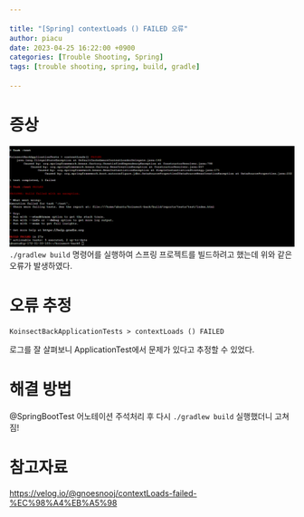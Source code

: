 ```yaml
---
  
title: "[Spring] contextLoads () FAILED 오류"
author: piacu
date: 2023-04-25 16:22:00 +0900
categories: [Trouble Shooting, Spring]
tags: [trouble shooting, spring, build, gradle]

---
```


# 증상

![0425](https://github.com/piacu/piacu.github.io/blob/master/_posts/assets/0425.png)`./gradlew build` 명령어를 실행하여 스프링 프로젝트를 빌드하려고 했는데 위와 같은 오류가 발생하였다.



# 오류 추정

```
KoinsectBackApplicationTests > contextLoads () FAILED
```

로그를 잘 살펴보니 ApplicationTest에서 문제가 있다고 추정할 수 있었다.



# 해결 방법

@SpringBootTest 어노테이션 주석처리 후 다시 `./gradlew build` 실행했더니 고쳐짐!



# 참고자료

https://velog.io/@gnoesnooj/contextLoads-failed-%EC%98%A4%EB%A5%98
